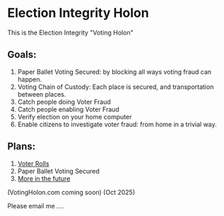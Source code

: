 # Election Integrity Holon  


This is the Election Integrity "Voting Holon" 
## Goals:
1. Paper Ballet Voting Secured: by blocking all ways voting fraud can happen.
1. Voting Chain of Custody: Each place is secured, and transportation between places.
1. Catch people doing Voter Fraud
1. Catch people enabling Voter Fraud
1. Verify election on your home computer
1. Enable citizens to investigate voter fraud: from home in a trivial way.


## Plans:
1. [Voter Rolls](./voter-rolls)
1. Paper Ballet Voting Secured
1. [More in the future](./future)


(VotingHolon.com coming soon)   (Oct 2025)

Please email me ....
